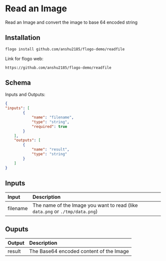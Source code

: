 # Read an Image

Read an Image and convert the image to base 64 encoded string

## Installation

```bash
flogo install github.com/anshu2185/flogo-demo/readfile
```
Link for flogo web:
```
https://github.com/anshu2185/flogo-demo/readfile
```

## Schema
Inputs and Outputs:

```json
{
"inputs": [
        {
            "name": "filename",
            "type": "string",
            "required": true
        }
    ],
    "outputs": [
        {
            "name": "result",
            "type": "string"
        }
    ]
}
```
## Inputs
| Input    | Description                                                                 |
|:---------|:----------------------------------------------------------------------------|
| filename | The name of the Image you want to read (like `data.png` or `./tmp/data.png`) |

## Ouputs
| Output      | Description             |
|:------------|:------------------------|
| result      | The Base64 encoded content of the Image |
